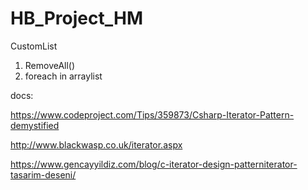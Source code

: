 # HB_Project_HM
CustomList
1. RemoveAll()
2. foreach in arraylist

docs:

https://www.codeproject.com/Tips/359873/Csharp-Iterator-Pattern-demystified

http://www.blackwasp.co.uk/iterator.aspx

https://www.gencayyildiz.com/blog/c-iterator-design-patterniterator-tasarim-deseni/
